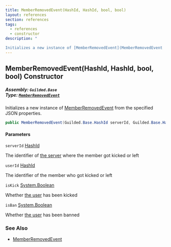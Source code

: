 ```yaml
---
title: MemberRemovedEvent(HashId, HashId, bool, bool)
layout: references
section: references
tags:
  - references
  - constructor
description: "

Initializes a new instance of [MemberRemovedEvent](MemberRemovedEvent 'Guilded.Base.Events.MemberRemovedEvent') from the specified JSON properties."
---
```


## MemberRemovedEvent(HashId, HashId, bool, bool) Constructor
##### **Assembly:** `Guilded.Base`<br/>**Type:** [`MemberRemovedEvent`](MemberRemovedEvent 'Guilded.Base.Events.MemberRemovedEvent')

Initializes a new instance of [MemberRemovedEvent](MemberRemovedEvent 'Guilded.Base.Events.MemberRemovedEvent') from the specified JSON properties.

```csharp
public MemberRemovedEvent(Guilded.Base.HashId serverId, Guilded.Base.HashId userId, bool isKick=false, bool isBan=false);
```
#### Parameters

<a name='Guilded.Base.Events.MemberRemovedEvent.MemberRemovedEvent(Guilded.Base.HashId,Guilded.Base.HashId,bool,bool).serverId'></a>

`serverId` [HashId](HashId 'Guilded.Base.HashId')

The identifier of [the server](Server 'Guilded.Base.Servers.Server') where the member got kicked or left

<a name='Guilded.Base.Events.MemberRemovedEvent.MemberRemovedEvent(Guilded.Base.HashId,Guilded.Base.HashId,bool,bool).userId'></a>

`userId` [HashId](HashId 'Guilded.Base.HashId')

The identifier of the member who got kicked or left

<a name='Guilded.Base.Events.MemberRemovedEvent.MemberRemovedEvent(Guilded.Base.HashId,Guilded.Base.HashId,bool,bool).isKick'></a>

`isKick` [System.Boolean](https://docs.microsoft.com/en-us/dotnet/api/System.Boolean 'System.Boolean')

Whether [the user](User 'Guilded.Base.Users.User') has been kicked

<a name='Guilded.Base.Events.MemberRemovedEvent.MemberRemovedEvent(Guilded.Base.HashId,Guilded.Base.HashId,bool,bool).isBan'></a>

`isBan` [System.Boolean](https://docs.microsoft.com/en-us/dotnet/api/System.Boolean 'System.Boolean')

Whether [the user](User 'Guilded.Base.Users.User') has been banned

### See Also
- [MemberRemovedEvent](MemberRemovedEvent 'Guilded.Base.Events.MemberRemovedEvent')